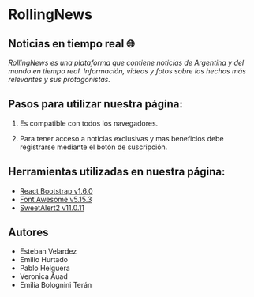 # RollingNews

## Noticias en tiempo real 🌐

_RollingNews es una plataforma que contiene noticias de Argentina y del mundo en tiempo real. Información, videos y fotos sobre los hechos más relevantes y sus protagonistas._

## Pasos para utilizar nuestra página:

1. Es compatible con todos los navegadores.

2. Para tener acceso a noticias exclusivas y mas beneficios debe registrarse mediante el botón de suscripción.
## Herramientas utilizadas en nuestra página:

- [React Bootstrap v1.6.0](https://react-bootstrap.github.io)
- [Font Awesome v5.15.3](https://fontawesome.com)
- [SweetAlert2 v11.0.11](https://sweetalert2.github.io)

## Autores

- Esteban Velardez
- Emilio Hurtado
- Pablo Helguera
- Veronica Auad
- Emilia Bolognini Terán









